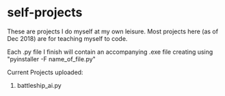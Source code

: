 # self-projects
These are projects I do myself at my own leisure. Most projects here (as of Dec 2018) are for teaching myself to code.

Each .py file I finish will contain an accompanying .exe file creating using "pyinstaller -F name_of_file.py"

Current Projects uploaded:
  1. battleship_ai.py
